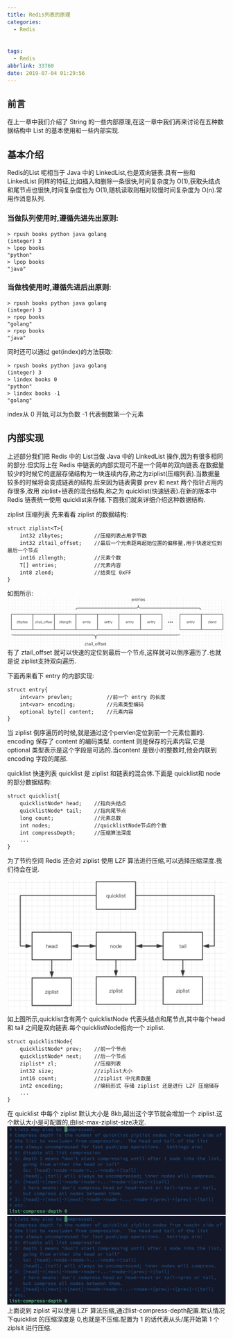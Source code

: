 ```yaml
---
title: Redis列表的原理
categories:
  - Redis

  
tags:
  - Redis
abbrlink: 33760
date: 2019-07-04 01:29:56
---
```

## 前言
在上一章中我们介绍了 String 的一些内部原理,在这一章中我们再来讨论在五种数据结构中 List 的基本使用和一些内部实现.

## 基本介绍
Redis的List 呢相当于 Java 中的 LinkedList,也是双向链表.具有一些和 LinkedList 同样的特征,比如插入和删除一条很快,时间复杂度为 O(1),获取头结点和尾节点也很快,时间复杂度也为 O(1),随机读取则相对较慢时间复杂度为 O(n).常用作消息队列.

### 当做队列使用时,遵循先进先出原则:
```
> rpush books python java golang
(integer) 3
> lpop books
"python"
> lpop books
"java"
```
### 当做栈使用时,遵循先进后出原则:
```
> rpush books python java golang
(integer) 3
> rpop books
"golang"
> rpop books
"java"
```
同时还可以通过 get(index)的方法获取:
```
> rpush books python java golang
(integer) 3
> lindex books 0
"python"
> lindex books -1
"golang"
```
index从 0 开始,可以为负数 -1 代表倒数第一个元素

## 内部实现
上述部分我们把 Redis 中的 List当做 Java 中的 LinkedList 操作,因为有很多相同的部分.但实际上在 Redis 中链表的内部实现可不是一个简单的双向链表.在数据量较少的时候它的底层存储结构为一块连续内存,称之为ziplist(压缩列表).当数据量较多的时候将会变成链表的结构.后来因为链表需要 prev 和 next 两个指针占用内存很多,改用 ziplist+链表的混合结构,称之为 quicklist(快速链表).在新的版本中 Redis 链表统一使用 quicklist来存储.下面我们就来详细介绍这种数据结构.

ziplist 压缩列表
先来看看 ziplist 的数据结构:
```
struct ziplist<T>{
    int32 zlbytes;          //压缩列表占用字节数
    int32 zltail_offset;    //最后一个元素距离起始位置的偏移量,用于快速定位到最后一个节点
    int16 zllength;         //元素个数
    T[] entries;            //元素内容
    int8 zlend;             //结束位 0xFF
}
```
如图所示:
![图1：redislist1](/public/image/redis-list1.jpg)
有了 ztail_offset 就可以快速的定位到最后一个节点,这样就可以倒序遍历了.也就是说 ziplist支持双向遍历.

下面再来看下 entry 的内部实现:
```
struct entry{
    int<var> prevlen;           //前一个 entry 的长度
    int<var> encoding;          //元素类型编码
    optional byte[] content;    //元素内容
}
```
当 ziplist 倒序遍历的时候,就是通过这个pervlen定位到前一个元素位置的.
encoding 保存了 content 的编码类型.
content 则是保存的元素内容,它是optional 类型表示是这个字段是可选的.当content 是很小的整数时,他会内联到 encoding 字段的尾部.

quicklist 快速列表
quicklist 是 ziplist 和链表的混合体.下面是 quicklist和 node 的部分数据结构:
```
struct quicklist{
    quicklistNode* head;    //指向头结点
    quicklistNode* tail;    //指向尾节点
    long count;             //元素总数
    int nodes;              //quicklistNode节点的个数
    int compressDepth;      //压缩算法深度
    ...
}
```
为了节约空间 Redis 还会对 ziplist 使用 LZF 算法进行压缩,可以选择压缩深度.我们待会在说.

![图二：redislist2](/public/image/redis-list2.jpg)
如上图所示,quicklist含有两个 quicklistNode 代表头结点和尾节点,其中每个head 和 tail 之间是双向链表.每个quicklistNode指向一个 ziplist.
```
struct quicklistNode{
    quicklistNode* prev;    //前一个节点
    quicklistNode* next;    //后一个节点
    ziplist* zl;            //压缩列表
    int32 size;             //ziplist大小
    int16 count;            //ziplist 中元素数量
    int2 encoding;          //编码形式 存储 ziplist 还是进行 LZF 压缩储存
    ...
}
```
在 quicklist 中每个 ziplist 默认大小是 8kb,超出这个字节就会增加一个 ziplist.这个默认大小是可配置的,由list-max-ziplist-size决定.
![图三：redislist3](/public/image/redis-list3.jpg)
![图四：redislist4](/public/image/redis-list4.jpg)
上面说到 ziplist 可以使用 LZF 算法压缩,通过list-compress-depth配置.默认情况下quicklist 的压缩深度是 0,也就是不压缩.配置为 1 的话代表从头/尾开始第 1 个ziplsit 进行压缩.

